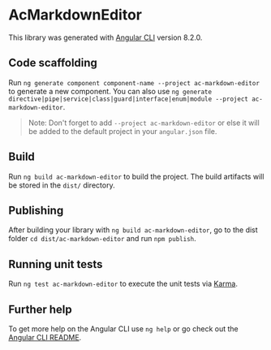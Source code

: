 # AcMarkdownEditor

This library was generated with [Angular CLI](https://github.com/angular/angular-cli) version 8.2.0.

## Code scaffolding

Run `ng generate component component-name --project ac-markdown-editor` to generate a new component. You can also use `ng generate directive|pipe|service|class|guard|interface|enum|module --project ac-markdown-editor`.
> Note: Don't forget to add `--project ac-markdown-editor` or else it will be added to the default project in your `angular.json` file. 

## Build

Run `ng build ac-markdown-editor` to build the project. The build artifacts will be stored in the `dist/` directory.

## Publishing

After building your library with `ng build ac-markdown-editor`, go to the dist folder `cd dist/ac-markdown-editor` and run `npm publish`.

## Running unit tests

Run `ng test ac-markdown-editor` to execute the unit tests via [Karma](https://karma-runner.github.io).

## Further help

To get more help on the Angular CLI use `ng help` or go check out the [Angular CLI README](https://github.com/angular/angular-cli/blob/master/README.md).
